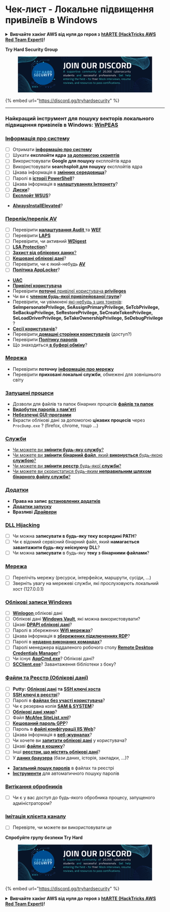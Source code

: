 # Чек-лист - Локальне підвищення привілеїв в Windows

<details>

<summary><strong>Вивчайте хакінг AWS від нуля до героя з</strong> <a href="https://training.hacktricks.xyz/courses/arte"><strong>htARTE (HackTricks AWS Red Team Expert)</strong></a><strong>!</strong></summary>

Інші способи підтримки HackTricks:

* Якщо ви хочете побачити вашу **компанію рекламовану на HackTricks** або **завантажити HackTricks у PDF-форматі**, перевірте [**ПЛАНИ ПІДПИСКИ**](https://github.com/sponsors/carlospolop)!
* Отримайте [**офіційний PEASS & HackTricks мерч**](https://peass.creator-spring.com)
* Відкрийте для себе [**Сім'ю PEASS**](https://opensea.io/collection/the-peass-family), нашу колекцію ексклюзивних [**NFT**](https://opensea.io/collection/the-peass-family)
* **Приєднуйтесь до** 💬 [**групи Discord**](https://discord.gg/hRep4RUj7f) або [**групи телеграм**](https://t.me/peass) або **слідкуйте** за нами на **Twitter** 🐦 [**@carlospolopm**](https://twitter.com/hacktricks_live)**.**
* **Поділіться своїми хакерськими трюками, надсилайте PR до** [**HackTricks**](https://github.com/carlospolop/hacktricks) **та** [**HackTricks Cloud**](https://github.com/carlospolop/hacktricks-cloud) **репозиторіїв на GitHub**.

</details>

**Try Hard Security Group**

<figure><img src="/.gitbook/assets/telegram-cloud-document-1-5159108904864449420.jpg" alt=""><figcaption></figcaption></figure>

{% embed url="https://discord.gg/tryhardsecurity" %}

***

### **Найкращий інструмент для пошуку векторів локального підвищення привілеїв в Windows:** [**WinPEAS**](https://github.com/carlospolop/privilege-escalation-awesome-scripts-suite/tree/master/winPEAS)

### [Інформація про систему](windows-local-privilege-escalation/#system-info)

* [ ] Отримати [**інформацію про систему**](windows-local-privilege-escalation/#system-info)
* [ ] Шукати **експлойти ядра** [**за допомогою скриптів**](windows-local-privilege-escalation/#version-exploits)
* [ ] Використовувати **Google для пошуку** експлойтів ядра
* [ ] Використовувати **searchsploit для пошуку** експлойтів ядра
* [ ] Цікава інформація в [**змінних середовища**](windows-local-privilege-escalation/#environment)?
* [ ] Паролі в [**історії PowerShell**](windows-local-privilege-escalation/#powershell-history)?
* [ ] Цікава інформація в [**налаштуваннях Інтернету**](windows-local-privilege-escalation/#internet-settings)?
* [ ] [**Диски**](windows-local-privilege-escalation/#drives)?
* [ ] [**Експлойт WSUS**](windows-local-privilege-escalation/#wsus)?
* [**AlwaysInstallElevated**](windows-local-privilege-escalation/#alwaysinstallelevated)?

### [Перелік/перелік AV](windows-local-privilege-escalation/#enumeration)

* [ ] Перевірити [**налаштування Audit** ](windows-local-privilege-escalation/#audit-settings)та [**WEF** ](windows-local-privilege-escalation/#wef)
* [ ] Перевірити [**LAPS**](windows-local-privilege-escalation/#laps)
* [ ] Перевірити, чи активний [**WDigest** ](windows-local-privilege-escalation/#wdigest)
* [ ] [**LSA Protection**](windows-local-privilege-escalation/#lsa-protection)?
* [ ] [**Захист від облікових даних**](windows-local-privilege-escalation/#credentials-guard)[?](windows-local-privilege-escalation/#cached-credentials)
* [ ] [**Кешовані облікові дані**](windows-local-privilege-escalation/#cached-credentials)?
* [ ] Перевірити, чи є який-небудь [**AV**](windows-av-bypass)
* [ ] [**Політика AppLocker**](authentication-credentials-uac-and-efs#applocker-policy)?
* [**UAC**](authentication-credentials-uac-and-efs/uac-user-account-control)
* [**Привілеї користувача**](windows-local-privilege-escalation/#users-and-groups)
* Перевірити [**поточні** привілеї користувача **privileges**](windows-local-privilege-escalation/#users-and-groups)
* Чи ви є [**членом будь-якої привілейованої групи**](windows-local-privilege-escalation/#privileged-groups)?
* Перевірити, чи увімкнені [які-небудь з цих токенів](windows-local-privilege-escalation/#token-manipulation): **SeImpersonatePrivilege, SeAssignPrimaryPrivilege, SeTcbPrivilege, SeBackupPrivilege, SeRestorePrivilege, SeCreateTokenPrivilege, SeLoadDriverPrivilege, SeTakeOwnershipPrivilege, SeDebugPrivilege** ?
* [**Сесії користувачів**](windows-local-privilege-escalation/#logged-users-sessions)?
* Перевірити[ **домашні сторінки користувачів**](windows-local-privilege-escalation/#home-folders) (доступ?)
* Перевірити [**Політику паролів**](windows-local-privilege-escalation/#password-policy)
* Що знаходиться[ **в буфері обміну**](windows-local-privilege-escalation/#get-the-content-of-the-clipboard)?

### [Мережа](windows-local-privilege-escalation/#network)

* Перевірити **поточну** [**інформацію про мережу**](windows-local-privilege-escalation/#network)
* Перевірити **приховані локальні служби**, обмежені для зовнішнього світу

### [Запущені процеси](windows-local-privilege-escalation/#running-processes)

* Дозволи для файлів та папок бінарних процесів [**файлів та папок**](windows-local-privilege-escalation/#file-and-folder-permissions)
* [**Видобуток паролів з пам'яті**](windows-local-privilege-escalation/#memory-password-mining)
* [**Небезпечні GUI-програми**](windows-local-privilege-escalation/#insecure-gui-apps)
* Вкрасти облікові дані за допомогою **цікавих процесів** через `ProcDump.exe` ? (firefox, chrome, тощо ...)

### [Служби](windows-local-privilege-escalation/#services)

* [Чи можете ви **змінити будь-яку службу**?](windows-local-privilege-escalation#permissions)
* [Чи можете ви **змінити** **бінарний файл**, який **виконується** будь-якою **службою**?](windows-local-privilege-escalation/#modify-service-binary-path)
* [Чи можете ви **змінити** **реєстр** будь-якої **служби**?](windows-local-privilege-escalation/#services-registry-modify-permissions)
* [Чи можете ви скористатися будь-яким **неправильним шляхом бінарного файлу служби**?](windows-local-privilege-escalation/#unquoted-service-paths)

### [**Додатки**](windows-local-privilege-escalation/#applications)

* **Права на запис** [**встановлених додатків**](windows-local-privilege-escalation/#write-permissions)
* [**Додатки запуску**](windows-local-privilege-escalation/#run-at-startup)
* **Вразливі** [**Драйвери**](windows-local-privilege-escalation/#drivers)
### [DLL Hijacking](windows-local-privilege-escalation/#path-dll-hijacking)

* [ ] Чи можна **записувати в будь-яку теку всередині PATH**?
* [ ] Чи є відомий сервісний бінарний файл, який **намагається завантажити будь-яку неіснуючу DLL**?
* [ ] Чи можна **записувати** в будь-яку **теку з бінарними файлами**?

### [Мережа](windows-local-privilege-escalation/#network)

* [ ] Перелічіть мережу (ресурси, інтерфейси, маршрути, сусіди, ...)
* [ ] Зверніть увагу на мережеві служби, які прослуховують локальний хост (127.0.0.1)

### [Облікові записи Windows](windows-local-privilege-escalation/#windows-credentials)

* [ ] [**Winlogon** ](windows-local-privilege-escalation/#winlogon-credentials)облікові дані
* [ ] Облікові дані [**Windows Vault**](windows-local-privilege-escalation/#credentials-manager-windows-vault), які можна використовувати?
* [ ] Цікаві [**DPAPI облікові дані**](windows-local-privilege-escalation/#dpapi)?
* [ ] Паролі в збережених [**Wifi мережах**](windows-local-privilege-escalation/#wifi)?
* [ ] Цікава інформація в [**збережених підключеннях RDP**](windows-local-privilege-escalation/#saved-rdp-connections)?
* [ ] Паролі в [**недавно виконаних командах**](windows-local-privilege-escalation/#recently-run-commands)?
* [ ] Паролі менеджера віддаленого робочого столу [**Remote Desktop Credentials Manager**](windows-local-privilege-escalation/#remote-desktop-credential-manager)?
* [ ] Чи існує [**AppCmd.exe**](windows-local-privilege-escalation/#appcmd-exe)? Облікові дані?
* [ ] [**SCClient.exe**](windows-local-privilege-escalation/#scclient-sccm)? Завантаження бібліотеки з боку?

### [Файли та Реєстр (Облікові дані)](windows-local-privilege-escalation/#files-and-registry-credentials)

* [ ] **Putty:** [**Облікові дані**](windows-local-privilege-escalation/#putty-creds) **та** [**SSH ключі хоста**](windows-local-privilege-escalation/#putty-ssh-host-keys)
* [ ] [**SSH ключі в реєстрі**](windows-local-privilege-escalation/#ssh-keys-in-registry)?
* [ ] Паролі в [**файлах без участі користувача**](windows-local-privilege-escalation/#unattended-files)?
* [ ] Чи є резервна копія [**SAM & SYSTEM**](windows-local-privilege-escalation/#sam-and-system-backups)?
* [ ] [**Облікові дані хмар**](windows-local-privilege-escalation/#cloud-credentials)?
* [ ] Файл [**McAfee SiteList.xml**](windows-local-privilege-escalation/#mcafee-sitelist.xml)?
* [ ] [**Кешований пароль GPP**](windows-local-privilege-escalation/#cached-gpp-pasword)?
* [ ] Пароль в [**файлі конфігурації IIS Web**](windows-local-privilege-escalation/#iis-web-config)?
* [ ] Цікава інформація в [**веб-журналах**](windows-local-privilege-escalation/#logs)?
* [ ] Чи хочете ви [**запитати облікові дані**](windows-local-privilege-escalation/#ask-for-credentials) у користувача?
* [ ] Цікаві [**файли в кошику**](windows-local-privilege-escalation/#credentials-in-the-recyclebin)?
* [ ] Інші [**реєстри, що містять облікові дані**](windows-local-privilege-escalation/#inside-the-registry)?
* [ ] У [**даних браузера**](windows-local-privilege-escalation/#browsers-history) (бази даних, історія, закладки, ...)?
* [**Загальний пошук паролів**](windows-local-privilege-escalation/#generic-password-search-in-files-and-registry) в файлах та реєстрі
* [**Інструменти**](windows-local-privilege-escalation/#tools-that-search-for-passwords) для автоматичного пошуку паролів

### [Витікання обробників](windows-local-privilege-escalation/#leaked-handlers)

* [ ] Чи є у вас доступ до будь-якого обробника процесу, запущеного адміністратором?

### [Імітація клієнта каналу](windows-local-privilege-escalation/#named-pipe-client-impersonation)

* [ ] Перевірте, чи можете ви використовувати це

**Спробуйте групу безпеки Try Hard**

<figure><img src="/.gitbook/assets/telegram-cloud-document-1-5159108904864449420.jpg" alt=""><figcaption></figcaption></figure>

{% embed url="https://discord.gg/tryhardsecurity" %}

<details>

<summary><strong>Вивчайте хакінг AWS від нуля до героя з</strong> <a href="https://training.hacktricks.xyz/courses/arte"><strong>htARTE (HackTricks AWS Red Team Expert)</strong></a><strong>!</strong></summary>

Інші способи підтримки HackTricks:

* Якщо ви хочете побачити вашу **компанію рекламовану в HackTricks** або **завантажити HackTricks у PDF**, перевірте [**ПЛАНИ ПІДПИСКИ**](https://github.com/sponsors/carlospolop)!
* Отримайте [**офіційний PEASS & HackTricks мерч**](https://peass.creator-spring.com)
* Відкрийте для себе [**Сім'ю PEASS**](https://opensea.io/collection/the-peass-family), нашу колекцію ексклюзивних [**NFT**](https://opensea.io/collection/the-peass-family)
* **Приєднуйтесь до** 💬 [**групи Discord**](https://discord.gg/hRep4RUj7f) або [**групи Telegram**](https://t.me/peass) або **слідкуйте** за нами на **Twitter** 🐦 [**@carlospolopm**](https://twitter.com/hacktricks_live)**.**
* **Поділіться своїми хакерськими трюками, надсилаючи PR до** [**HackTricks**](https://github.com/carlospolop/hacktricks) та [**HackTricks Cloud**](https://github.com/carlospolop/hacktricks-cloud) репозиторіїв GitHub.

</details>
